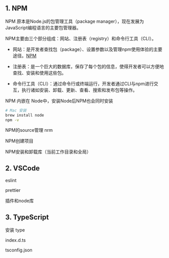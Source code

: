 
## 1. NPM

NPM 原本是Node.js的包管理工具（package manager），现在发展为JavaScript编程语言的主要包管理器。

NPM主要由三个部分组成：网站、注册表（registry）和命令行工具（CLI）。

- 网站：是开发者查找包（package）、设置参数以及管理npm使用体验的主要途径。[NPM](https://www.npmjs.com/)

- 注册表：是一个巨大的数据库，保存了每个包的信息，使得开发者可以方便地查找、安装和使用这些包。

- 命令行工具（CLI）：通过命令行或终端运行，开发者通过CLI与npm进行交互，执行诸如安装、卸载、更新、查看、搜索和发布包等操作。

NPM 内嵌在 Node中，安装Node后NPM也会同时安装

```sh
# Mac 安装
brew install node
npm -v
```

NPM的source管理 nrm

NPM创建项目

NPM安装和卸载库（当前工作目录和全局）

## 2. VSCode

eslint

prettier 

插件和node库


## 3. TypeScript

安装 type

index.d.ts

tsconfig.json




